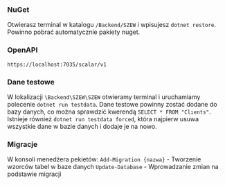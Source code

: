 ### NuGet
Otwierasz terminal w katalogu `/Backend/SZEW` i wpisujesz `dotnet restore`. Powinno pobrać automatycznie pakiety nuget.

### OpenAPI
`https://localhost:7035/scalar/v1`

### Dane testowe
W lokalizacji `\Backend\SZEW\SZEW` otwieramy terminal i uruchamiamy polecenie `dotnet run testdata`. Dane testowe powinny zostać dodane do bazy danych, co można sprawdzić kwerendą `SELECT * FROM "Clients"`.
Istnieje również `dotnet run testdata forced`, która najpierw usuwa wszystkie dane w bazie danych i dodaje je na nowo.

### Migracje
W konsoli menedżera pekietów:
`Add-Migration {nazwa}` - Tworzenie wzorców tabel w baze danych
`Update-Database` - Wprowadzanie zmian na podstawie migracji